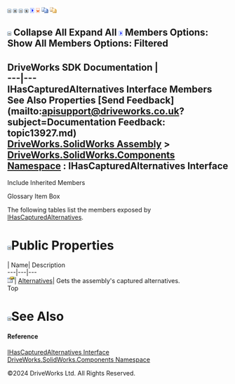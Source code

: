 ![](dotnetimages/collapse.gif) ![](dotnetimages/expand.gif) ![](dotnetimages/collapse.gif) ![](dotnetimages/expand.gif) ![](dotnetimages/drpdown.gif) ![](dotnetimages/drpdown_orange.gif) ![](dotnetimages/copycode.gif) ![](dotnetimages/copycodeHighlight.gif)

![](dotnetimages/collapse.gif) Collapse All Expand All ![](dotnetimages/drpdown.gif) Members Options: Show All  Members Options: Filtered   
---  
DriveWorks SDK Documentation  |   
---|---  
IHasCapturedAlternatives Interface Members   
See Also Properties [Send Feedback](mailto:apisupport@driveworks.co.uk?subject=Documentation Feedback: topic13927.md)  
[DriveWorks.SolidWorks Assembly](topic13342.md) > [DriveWorks.SolidWorks.Components Namespace](topic13925.md) : IHasCapturedAlternatives Interface  
---  
  
Include Inherited Members    


Glossary Item Box

The following tables list the members exposed by [IHasCapturedAlternatives](topic13927.md).

# ![](dotnetimages/collapse.gif)Public Properties

| Name| Description  
---|---|---  
![ Property](dotnetimages/Property.gif)| [Alternatives](topic13932.md)| Gets the assembly's captured alternatives.   
Top

# ![](dotnetimages/collapse.gif)See Also

#### Reference

[IHasCapturedAlternatives Interface](topic13927.md)   
[DriveWorks.SolidWorks.Components Namespace](topic13925.md)

©2024 DriveWorks Ltd. All Rights Reserved.
